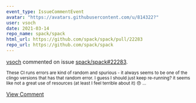 ```yaml
---
event_type: IssueCommentEvent
avatar: "https://avatars.githubusercontent.com/u/814322?"
user: vsoch
date: 2021-03-14
repo_name: spack/spack
html_url: https://github.com/spack/spack/pull/22283
repo_url: https://github.com/spack/spack
---
```


<a href='https://github.com/vsoch' target='_blank'>vsoch</a> commented on issue <a href='https://github.com/spack/spack/pull/22283' target='_blank'>spack/spack#22283</a>.

<small>These CI runs errors are kind of random and spurious - it always seems to be one of the clingo versions that has that random error. I guess I should just keep re-running? it seems like not a great use of resources (at least I feel terrible about it) :disappointed: ...</small>

<a href='https://github.com/spack/spack/pull/22283' target='_blank'>View Comment</a>